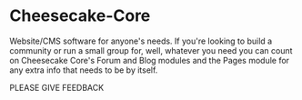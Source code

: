 Cheesecake-Core
===============

Website/CMS software for anyone's needs. 
If you're looking to build a community or run a small group for, well, whatever you need you can count on Cheesecake Core's Forum and Blog modules and the Pages module for any extra info that needs to be  by itself. 

PLEASE GIVE FEEDBACK
